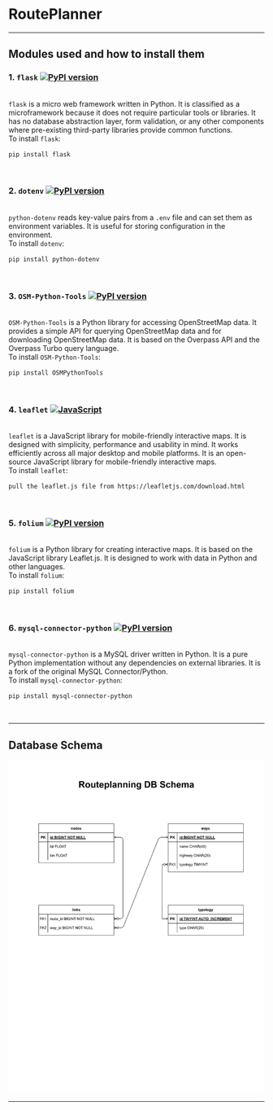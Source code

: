 # RoutePlanner


***
## Modules used and how to install them 

### 1. `flask`  [![PyPI version](https://badge.fury.io/py/Flask.svg)](https://badge.fury.io/py/Flask)
<br>`flask` is a micro web framework written in Python. It is classified as a microframework because it does not require particular tools or libraries. It has no database abstraction layer, form validation, or any other components where pre-existing third-party libraries provide common functions.
<br>To install `flask`:
```bash
pip install flask
```
<br> 


### 2. `dotenv` [![PyPI version](https://badge.fury.io/py/python-dotenv.svg)](https://badge.fury.io/py/python-dotenv)

<br>`python-dotenv` reads key-value pairs from a `.env` file and can set them as environment variables. It is useful for storing configuration in the environment.
<br>To install `dotenv`:
```bash
pip install python-dotenv
```
<br>


### 3. `OSM-Python-Tools` [![PyPI version](https://badge.fury.io/py/OSMPythonTools.svg)](https://badge.fury.io/py/OSMPythonTools)

<br>`OSM-Python-Tools` is a Python library for accessing OpenStreetMap data. It provides a simple API for querying OpenStreetMap data and for downloading OpenStreetMap data. It is based on the Overpass API and the Overpass Turbo query language.
<br>To install `OSM-Python-Tools`:
```bash
pip install OSMPythonTools
```
<br>


### 4. `leaflet` [![JavaScript](https://img.shields.io/badge/JavaScript-100%25-yellow.svg)](https://img.shields.io/badge/JavaScript-100%25-yellow.svg)

<br>`leaflet` is a JavaScript library for mobile-friendly interactive maps. It is designed with simplicity, performance and usability in mind. It works efficiently across all major desktop and mobile platforms. It is an open-source JavaScript library for mobile-friendly interactive maps.
<br>To install `leaflet`:
```bash
pull the leaflet.js file from https://leafletjs.com/download.html
```
<br>


### 5. `folium` [![PyPI version](https://badge.fury.io/py/folium.svg)](https://badge.fury.io/py/folium)

<br>`folium` is a Python library for creating interactive maps. It is based on the JavaScript library Leaflet.js. It is designed to work with data in Python and other languages.
<br>To install `folium`:
```bash
pip install folium
```
<br>


### 6. `mysql-connector-python` [![PyPI version](https://badge.fury.io/py/mysql-connector-python.svg)](https://badge.fury.io/py/mysql-connector-python)

<br>`mysql-connector-python` is a MySQL driver written in Python. It is a pure Python implementation without any dependencies on external libraries. It is a fork of the original MySQL Connector/Python.
<br>To install `mysql-connector-python`:
```bash
pip install mysql-connector-python
```
<br>

***
## Database Schema


![RP_DB_schema.png](paperwork%2FDB_schema%2FRP_DB_schema.png)


***

